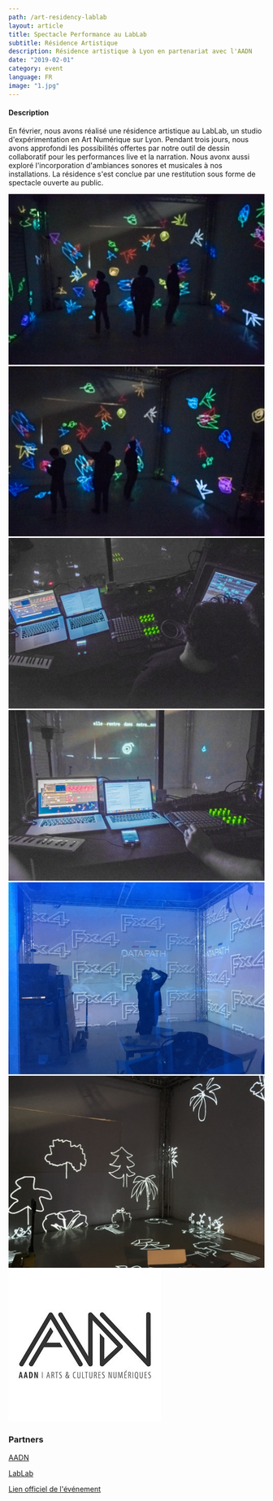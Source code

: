 ```yaml
---
path: /art-residency-lablab
layout: article
title: Spectacle Performance au LabLab
subtitle: Résidence Artistique
description: Résidence artistique à Lyon en partenariat avec l'AADN
date: "2019-02-01"
category: event
language: FR
image: "1.jpg"
---
```



#### Description

En février, nous avons réalisé une résidence artistique au LabLab, un studio d'expérimentation en Art Numérique sur Lyon.
Pendant trois jours, nous avons approfondi les possibilités offertes par notre outil de dessin collaboratif pour les performances live et la narration.
Nous avonx aussi exploré l'incorporation d'ambiances sonores et musicales à nos installations.
La résidence s'est conclue par une restitution sous forme de spectacle ouverte au public.

<photo-grid>
<img src="1.jpg"/>
<img src="2.jpg"/>
<img src="3.jpg"/>
<img src="4.jpg"/>
<img src="0.jpg"/>
<img src="5.jpg"/>
<img src="aadn.jpg"/>
</photo-grid>

### Partners

[AADN](http://aadn.org/)  
  
[LabLab](https://www.facebook.com/atelierlablab/)  
  
[Lien officiel de l'événement](https://aadn.org/nos-residences/the-live-drawing-project-en-residence-au-lab-lab/)
